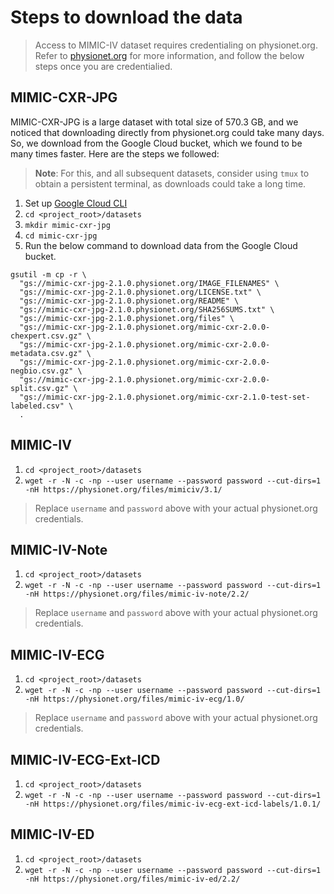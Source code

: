 # Steps to download the data


> Access to MIMIC-IV dataset requires credentialing on physionet.org. Refer to [physionet.org](https://physionet.org) for more information, and follow the below steps once you are credentialied.

## MIMIC-CXR-JPG

MIMIC-CXR-JPG is a large dataset with total size of 570.3 GB, and we noticed that downloading directly from physionet.org could take many days. So, we download from the Google Cloud bucket, which we found to be many times faster. Here are the steps we followed:

> **Note**: For this, and all subsequent datasets, consider using `tmux` to obtain a persistent terminal, as downloads could take a long time.

1. Set up [Google Cloud CLI](https://cloud.google.com/sdk/docs/install?authuser=4)
2. `cd <project_root>/datasets`
3. `mkdir mimic-cxr-jpg`
4. `cd mimic-cxr-jpg`
5. Run the below command to download data from the Google Cloud bucket.

```
gsutil -m cp -r \
  "gs://mimic-cxr-jpg-2.1.0.physionet.org/IMAGE_FILENAMES" \
  "gs://mimic-cxr-jpg-2.1.0.physionet.org/LICENSE.txt" \
  "gs://mimic-cxr-jpg-2.1.0.physionet.org/README" \
  "gs://mimic-cxr-jpg-2.1.0.physionet.org/SHA256SUMS.txt" \
  "gs://mimic-cxr-jpg-2.1.0.physionet.org/files" \
  "gs://mimic-cxr-jpg-2.1.0.physionet.org/mimic-cxr-2.0.0-chexpert.csv.gz" \
  "gs://mimic-cxr-jpg-2.1.0.physionet.org/mimic-cxr-2.0.0-metadata.csv.gz" \
  "gs://mimic-cxr-jpg-2.1.0.physionet.org/mimic-cxr-2.0.0-negbio.csv.gz" \
  "gs://mimic-cxr-jpg-2.1.0.physionet.org/mimic-cxr-2.0.0-split.csv.gz" \
  "gs://mimic-cxr-jpg-2.1.0.physionet.org/mimic-cxr-2.1.0-test-set-labeled.csv" \
  .
```

## MIMIC-IV

1. `cd <project_root>/datasets`
1. `wget -r -N -c -np --user username --password password --cut-dirs=1 -nH https://physionet.org/files/mimiciv/3.1/`

> Replace `username` and `password` above with your actual physionet.org credentials.

## MIMIC-IV-Note

1. `cd <project_root>/datasets`
1. `wget -r -N -c -np --user username --password password --cut-dirs=1 -nH https://physionet.org/files/mimic-iv-note/2.2/`

> Replace `username` and `password` above with your actual physionet.org credentials.

## MIMIC-IV-ECG

1. `cd <project_root>/datasets`
1. `wget -r -N -c -np --user username --password password --cut-dirs=1 -nH https://physionet.org/files/mimic-iv-ecg/1.0/`

> Replace `username` and `password` above with your actual physionet.org credentials.

## MIMIC-IV-ECG-Ext-ICD

1. `cd <project_root>/datasets`
1. `wget -r -N -c -np --user username --password password --cut-dirs=1 -nH https://physionet.org/files/mimic-iv-ecg-ext-icd-labels/1.0.1/`


## MIMIC-IV-ED

1. `cd <project_root>/datasets`
1. `wget -r -N -c -np --user username --password password --cut-dirs=1 -nH https://physionet.org/files/mimic-iv-ed/2.2/` 